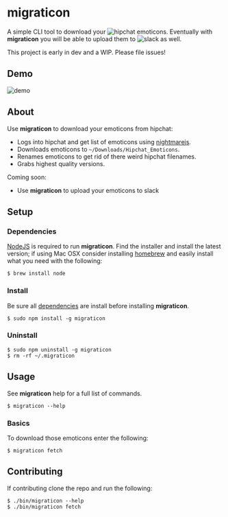 # migraticon
A simple CLI tool to download your ![hipchat](https://cloud.githubusercontent.com/assets/2208083/12897077/42e02d90-ce5a-11e5-8061-b3d6693f6835.png) emoticons. Eventually with **migraticon** you will be able to upload them to ![slack](https://cloud.githubusercontent.com/assets/2208083/12897066/322b3b20-ce5a-11e5-9010-c568604c7762.png) as well.

This project is early in dev and a WIP. Please file issues!

## Demo

![demo](https://cloud.githubusercontent.com/assets/3709575/12863656/389bb0d0-cc2e-11e5-8a23-6cbec2b14776.gif)

## About

Use **migraticon** to download your emoticons from hipchat:
* Logs into hipchat and get list of emoticons using [nightmarejs](http://www.nightmarejs.org/).
* Downloads emoticons to `~/Downloads/Hipchat_Emoticons`.
* Renames emoticons to get rid of there weird hipchat filenames.
* Grabs highest quality versions.

Coming soon:
* Use **migraticon** to upload your emoticons to slack

## Setup
### Dependencies

[NodeJS](http://nodejs.org/) is required to run **migraticon**. Find the installer and install the latest version; if using Mac OSX consider installing [homebrew](http://brew.sh/) and easily install what you need with the following:  

```
$ brew install node
```

### Install

Be sure all [dependencies](#Dependencies) are install before installing **migraticon**.

```
$ sudo npm install -g migraticon
```

### Uninstall

```
$ sudo npm uninstall -g migraticon
$ rm -rf ~/.migraticon
```

## Usage
See **migraticon** help for a full list of commands.

```
$ migraticon --help
```

### Basics

To download those emoticons enter the following:

```
$ migraticon fetch
```

## Contributing

If contributing clone the repo and run the following:

```
$ ./bin/migraticon --help
$ ./bin/migraticon fetch
```
